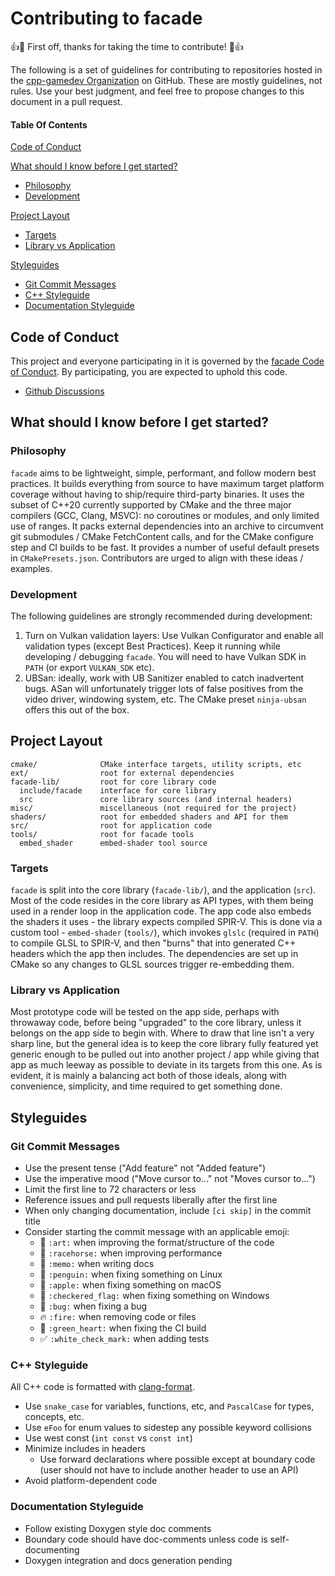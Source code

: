 # Contributing to facade

:+1::tada: First off, thanks for taking the time to contribute! :tada::+1:

The following is a set of guidelines for contributing to repositories hosted in the [cpp-gamedev Organization](https://github.com/cpp-gamedev) on GitHub. These are mostly guidelines, not rules. Use your best judgment, and feel free to propose changes to this document in a pull request.

#### Table Of Contents

[Code of Conduct](#code-of-conduct)

[What should I know before I get started?](#what-should-i-know-before-i-get-started)
  * [Philosophy](#philosophy)
  * [Development](#development)

[Project Layout](#project-layout)
  * [Targets](#targets)
  * [Library vs Application](#library-vs-application)

[Styleguides](#styleguides)
  * [Git Commit Messages](#git-commit-messages)
  * [C++ Styleguide](#c-styleguide)
  * [Documentation Styleguide](#documentation-styleguide)

## Code of Conduct

This project and everyone participating in it is governed by the [facade Code of Conduct](../CODE_OF_CONDUCT.md). By participating, you are expected to uphold this code.

* [Github Discussions](https://github.com/cpp-gamedev/facade/discussions)

## What should I know before I get started?

### Philosophy

`facade` aims to be lightweight, simple, performant, and follow modern best practices. It builds everything from source to have maximum target platform coverage without having to ship/require third-party binaries. It uses the subset of C++20 currently supported by CMake and the three major compilers (GCC, Clang, MSVC): no coroutines or modules, and only limited use of ranges. It packs external dependencies into an archive to circumvent git submodules / CMake FetchContent calls, and for the CMake configure step and CI builds to be fast. It provides a number of useful default presets in `CMakePresets.json`. Contributors are urged to align with these ideas / examples.

### Development

The following guidelines are strongly recommended during development:

1. Turn on Vulkan validation layers: Use Vulkan Configurator and enable all validation types (except Best Practices). Keep it running while developing / debugging `facade`. You will need to have Vulkan SDK in `PATH` (or export `VULKAN_SDK` etc).
1. UBSan: ideally, work with UB Sanitizer enabled to catch inadvertent bugs. ASan will unfortunately trigger lots of false positives from the video driver, windowing system, etc. The CMake preset `ninja-ubsan` offers this out of the box.

## Project Layout

```
cmake/              CMake interface targets, utility scripts, etc
ext/                root for external dependencies
facade-lib/         root for core library code
  include/facade    interface for core library
  src               core library sources (and internal headers)
misc/               miscellaneous (not required for the project)
shaders/            root for embedded shaders and API for them
src/                root for application code
tools/              root for facade tools
  embed_shader      embed-shader tool source
```

### Targets

`facade` is split into the core library (`facade-lib/`), and the application (`src`). Most of the code resides in the core library as API types, with them being used in a render loop in the application code. The app code also embeds the shaders it uses - the library expects compiled SPIR-V. This is done via a custom tool - `embed-shader` (`tools/`), which invokes `glslc` (required in `PATH`) to compile GLSL to SPIR-V, and then "burns" that into generated C++ headers which the app then includes. The dependencies are set up in CMake so any changes to GLSL sources trigger re-embedding them.

### Library vs Application

Most prototype code will be tested on the app side, perhaps with throwaway code, before being "upgraded" to the core library, unless it belongs on the app side to begin with. Where to draw that line isn't a very sharp line, but the general idea is to keep the core library fully featured yet generic enough to be pulled out into another project / app while giving that app as much leeway as possible to deviate in its targets from this one. As is evident, it is mainly a balancing act both of those ideals, along with convenience, simplicity, and time required to get something done.

## Styleguides

### Git Commit Messages

* Use the present tense ("Add feature" not "Added feature")
* Use the imperative mood ("Move cursor to..." not "Moves cursor to...")
* Limit the first line to 72 characters or less
* Reference issues and pull requests liberally after the first line
* When only changing documentation, include `[ci skip]` in the commit title
* Consider starting the commit message with an applicable emoji:
    * :art: `:art:` when improving the format/structure of the code
    * :racehorse: `:racehorse:` when improving performance
    * :memo: `:memo:` when writing docs
    * :penguin: `:penguin:` when fixing something on Linux
    * :apple: `:apple:` when fixing something on macOS
    * :checkered_flag: `:checkered_flag:` when fixing something on Windows
    * :bug: `:bug:` when fixing a bug
    * :fire: `:fire:` when removing code or files
    * :green_heart: `:green_heart:` when fixing the CI build
    * :white_check_mark: `:white_check_mark:` when adding tests

### C++ Styleguide

All C++ code is formatted with [clang-format](https://clang.llvm.org/docs/ClangFormat.html).

* Use `snake_case` for variables, functions, etc, and `PascalCase` for types, concepts, etc.
* Use `eFoo` for enum values to sidestep any possible keyword collisions
* Use west const (`int const` vs `const int`)
* Minimize includes in headers
  * Use forward declarations where possible except at boundary code (user should not have to include another header to use an API)
* Avoid platform-dependent code

### Documentation Styleguide

* Follow existing Doxygen style doc comments
* Boundary code should have doc-comments unless code is self-documenting
* Doxygen integration and docs generation pending
